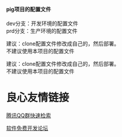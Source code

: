 #### pig项目的配置文件


dev分支：开发环境的配置文件  
prd分支：生产环境的配置文件  



建议：clone配置文件修改成自己的，然后部署。  
不建议使用本项目的配置文件  


建议：clone配置文件修改成自己的，然后部署。  
不建议使用本项目的配置文件  


 # 良心友情链接

[腾讯QQ群快速检索](http://u.720life.cn/s/8cf73f7c)

[软件免费开发论坛](http://u.720life.cn/s/bbb01dc0)